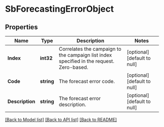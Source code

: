 # SbForecastingErrorObject

## Properties
Name | Type | Description | Notes
------------ | ------------- | ------------- | -------------
**Index** | **int32** | Correlates the campaign to the campaign list index specified in the request. Zero-based. | [optional] [default to null]
**Code** | **string** | The forecast error code. | [optional] [default to null]
**Description** | **string** | The forecast error description. | [optional] [default to null]

[[Back to Model list]](../README.md#documentation-for-models) [[Back to API list]](../README.md#documentation-for-api-endpoints) [[Back to README]](../README.md)

